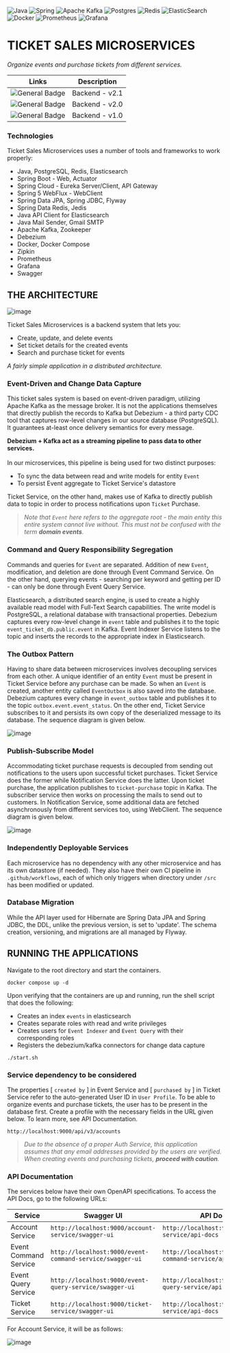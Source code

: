 ![Java](https://img.shields.io/badge/java-%23ED8B00.svg?style=for-the-badge&logo=openjdk&logoColor=white) ![Spring](https://img.shields.io/badge/spring-%236DB33F.svg?style=for-the-badge&logo=spring&logoColor=white) ![Apache Kafka](https://img.shields.io/badge/Apache%20Kafka-000?style=for-the-badge&logo=apachekafka) ![Postgres](https://img.shields.io/badge/postgres-%23316192.svg?style=for-the-badge&logo=postgresql&logoColor=white) ![Redis](https://img.shields.io/badge/redis-%23DD0031.svg?style=for-the-badge&logo=redis&logoColor=white) ![ElasticSearch](https://img.shields.io/badge/-ElasticSearch-005571?style=for-the-badge&logo=elasticsearch) ![Docker](https://img.shields.io/badge/docker-%230db7ed.svg?style=for-the-badge&logo=docker&logoColor=white) ![Prometheus](https://img.shields.io/badge/Prometheus-E6522C?style=for-the-badge&logo=Prometheus&logoColor=white) ![Grafana](https://img.shields.io/badge/grafana-%23F46800.svg?style=for-the-badge&logo=grafana&logoColor=white)

# TICKET SALES MICROSERVICES

_Organize events and purchase tickets from different services._

| Links                                                                           | Description    |
| ------------------------------------------------------------------------------- | -------------- |
| ![General Badge](https://img.shields.io/badge/version-2.1-COLOR.svg?logo=LOGO") | Backend - v2.1 |
| ![General Badge](https://img.shields.io/badge/version-2.0-COLOR.svg?logo=LOGO") | Backend - v2.0 |
| ![General Badge](https://img.shields.io/badge/version-1.0-COLOR.svg?logo=LOGO") | Backend - v1.0 |

### Technologies

Ticket Sales Microservices uses a number of tools and frameworks to work properly:

- Java, PostgreSQL, Redis, Elasticsearch
- Spring Boot - Web, Actuator
- Spring Cloud - Eureka Server/Client, API Gateway
- Spring 5 WebFlux - WebClient
- Spring Data JPA, Spring JDBC, Flyway
- Spring Data Redis, Jedis
- Java API Client for Elasticsearch
- Java Mail Sender, Gmail SMTP
- Apache Kafka, Zookeeper
- Debezium
- Docker, Docker Compose
- Zipkin
- Prometheus
- Grafana
- Swagger

## THE ARCHITECTURE

![image](./static/system_design.JPG)

Ticket Sales Microservices is a backend system that lets you:

- Create, update, and delete events
- Set ticket details for the created events
- Search and purchase ticket for events

_A fairly simple application in a distributed architecture._

### Event-Driven and Change Data Capture

This ticket sales system is based on event-driven paradigm, utilizing Apache Kafka as the message broker.
It is not the applications themselves that directly publish the records to Kafka but Debezium -
a third party CDC tool that captures row-level changes in our source database (PostgreSQL).
It guarantees at-least once delivery semantics for every message.

**Debezium + Kafka act as a streaming pipeline to pass data to other services.** <br>
<br>
In our microservices, this pipeline is being used for two distinct purposes:

- To sync the data between read and write models for entity `Event`
- To persist Event aggregate to Ticket Service's datastore

Ticket Service, on the other hand, makes use of Kafka to directly publish data to topic in order to process notifications upon `Ticket` Purchase.

> _Note that `Event` here refers to the aggregate root - the main entity this entire system
> cannot live without. This must not be confused with the term **domain events**._

### Command and Query Responsibility Segregation

Commands and queries for `Event` are separated. Addition of new `Event`, modification, and deletion
are done through Event Command Service. On the other hand, querying events - searching per keyword and getting per ID -
can only be done through Event Query Service.

Elasticsearch, a distributed search engine, is used to create a highly available read model with
Full-Text Search capabilities. The write model is PostgreSQL, a relational database with transactional properties.
Debezium captures every row-level change in `event` table and publishes it to the topic `event_ticket_db.public.event`
in Kafka. Event Indexer Service listens to the topic and inserts the records to the appropriate index in Elasticsearch.

### The Outbox Pattern

Having to share data between microservices involves decoupling services from each other. A unique identifier of an entity `Event`
must be present in Ticket Service before any purchase can be made. So when an `Event` is created, another entity called `EventOutbox`
is also saved into the database. Debezium captures every change in `event_outbox` table and publishes it
to the topic `outbox.event.event_status`. On the other end, Ticket Service subscribes to it and persists its own copy of the
deserialized message to its database. The sequence diagram is given below.

![image](./static/event_creation.jpg)

### Publish-Subscribe Model

Accommodating ticket purchase requests is decoupled from sending out notifications to the users upon successful ticket purchases.
Ticket Service does the former while Notification Service does the latter. Upon ticket purchase, the application
publishes to `ticket-purchase` topic in Kafka. The subscriber service then works on processing the mails to send out to customers.
In Notification Service, some additional data are fetched asynchronously from different services too, using WebClient.
The sequence diagram is given below.

![image](./static/ticket_purchase.png)

### Independently Deployable Services

Each microservice has no dependency with any other microservice and has its own datastore (if needed).
They also have their own CI pipeline in `.github/workflows`, each of which only triggers when directory under `/src` has been modified or updated.

### Database Migration

While the API layer used for Hibernate are Spring Data JPA and Spring JDBC, the DDL, unlike the previous version, is set to 'update'.
The schema creation, versioning, and migrations are all managed by Flyway.

## RUNNING THE APPLICATIONS

Navigate to the root directory and start the containers.

```
docker compose up -d
```

Upon verifying that the containers are up and running, run the shell script that does the following:

- Creates an index `events` in elasticsearch
- Creates separate roles with read and write privileges
- Creates users for `Event Indexer` and `Event Query` with their corresponding roles
- Registers the debezium/kafka connectors for change data capture

```
./start.sh
```

### Service dependency to be considered

The properties [ ```created by``` ] in Event Service and [ ```purchased by``` ] in Ticket Service refer to the auto-generated
User ID in `User Profile`. To be able to organize events and purchase tickets, the user has to be present in the database
first. Create a profile with the necessary fields in the URL given below. To learn more, see API Documentation.

```
http://localhost:9000/api/v3/accounts
```

> _Due to the absence of a proper Auth Service, this application assumes that any email addresses provided by the users are verified. When creating events and purchasing tickets, **proceed with caution**._

### API Documentation

The services below have their own OpenAPI specifications. To access the API Docs, go to the following URLs:

| Service               | Swagger UI                                               | API Docs                                               |
| --------------------- | -------------------------------------------------------- | ------------------------------------------------------ |
| Account Service       | `http://localhost:9000/account-service/swagger-ui`       | `http://localhost:9000/account-service/api-docs`       |
| Event Command Service | `http://localhost:9000/event-command-service/swagger-ui` | `http://localhost:9000/event-command-service/api-docs` |
| Event Query Service   | `http://localhost:9000/event-query-service/swagger-ui`   | `http://localhost:9000/event-query-service/api-docs`   |
| Ticket Service        | `http://localhost:9000/ticket-service/swagger-ui`        | `http://localhost:9000/ticket-service/api-docs`        |

For Account Service, it will be as follows: </br>

![image](./static/swagger.JPG)
